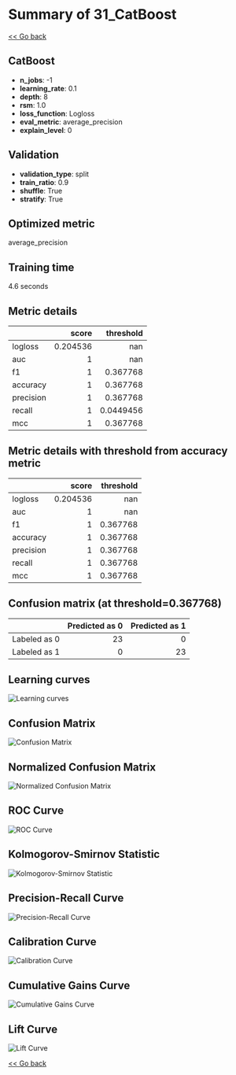 # Summary of 31_CatBoost

[<< Go back](../README.md)


## CatBoost
- **n_jobs**: -1
- **learning_rate**: 0.1
- **depth**: 8
- **rsm**: 1.0
- **loss_function**: Logloss
- **eval_metric**: average_precision
- **explain_level**: 0

## Validation
 - **validation_type**: split
 - **train_ratio**: 0.9
 - **shuffle**: True
 - **stratify**: True

## Optimized metric
average_precision

## Training time

4.6 seconds

## Metric details
|           |    score |   threshold |
|:----------|---------:|------------:|
| logloss   | 0.204536 | nan         |
| auc       | 1        | nan         |
| f1        | 1        |   0.367768  |
| accuracy  | 1        |   0.367768  |
| precision | 1        |   0.367768  |
| recall    | 1        |   0.0449456 |
| mcc       | 1        |   0.367768  |


## Metric details with threshold from accuracy metric
|           |    score |   threshold |
|:----------|---------:|------------:|
| logloss   | 0.204536 |  nan        |
| auc       | 1        |  nan        |
| f1        | 1        |    0.367768 |
| accuracy  | 1        |    0.367768 |
| precision | 1        |    0.367768 |
| recall    | 1        |    0.367768 |
| mcc       | 1        |    0.367768 |


## Confusion matrix (at threshold=0.367768)
|              |   Predicted as 0 |   Predicted as 1 |
|:-------------|-----------------:|-----------------:|
| Labeled as 0 |               23 |                0 |
| Labeled as 1 |                0 |               23 |

## Learning curves
![Learning curves](learning_curves.png)
## Confusion Matrix

![Confusion Matrix](confusion_matrix.png)


## Normalized Confusion Matrix

![Normalized Confusion Matrix](confusion_matrix_normalized.png)


## ROC Curve

![ROC Curve](roc_curve.png)


## Kolmogorov-Smirnov Statistic

![Kolmogorov-Smirnov Statistic](ks_statistic.png)


## Precision-Recall Curve

![Precision-Recall Curve](precision_recall_curve.png)


## Calibration Curve

![Calibration Curve](calibration_curve_curve.png)


## Cumulative Gains Curve

![Cumulative Gains Curve](cumulative_gains_curve.png)


## Lift Curve

![Lift Curve](lift_curve.png)



[<< Go back](../README.md)
